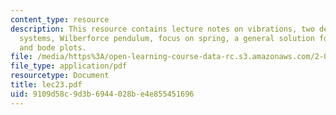 ```yaml
---
content_type: resource
description: This resource contains lecture notes on vibrations, two degrees of freedom
  systems, Wilberforce pendulum, focus on spring, a general solution for free response,
  and bode plots.
file: /media/https%3A/open-learning-course-data-rc.s3.amazonaws.com/2-003j-dynamics-and-control-i-spring-2007/9109d58c9d3b6944028be4e855451696_lec23.pdf
file_type: application/pdf
resourcetype: Document
title: lec23.pdf
uid: 9109d58c-9d3b-6944-028b-e4e855451696
---
```

